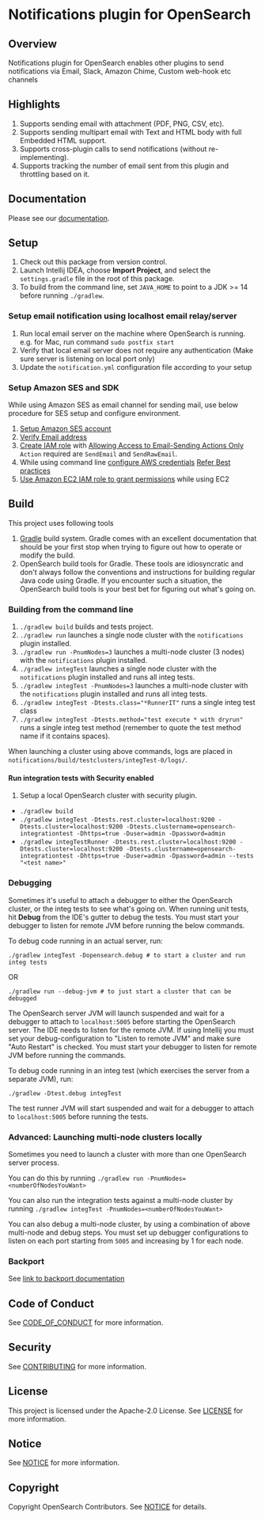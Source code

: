 # Notifications plugin for OpenSearch

## Overview
Notifications plugin for OpenSearch enables other plugins to send notifications via Email, Slack, Amazon Chime, Custom web-hook etc channels

## Highlights

1. Supports sending email with attachment (PDF, PNG, CSV, etc).
1. Supports sending multipart email with Text and HTML body with full Embedded HTML support.
1. Supports cross-plugin calls to send notifications (without re-implementing).
1. Supports tracking the number of email sent from this plugin and throttling based on it.

## Documentation

Please see our [documentation](https://opendistro.github.io/for-elasticsearch-docs/).

## Setup

1. Check out this package from version control.
1. Launch Intellij IDEA, choose **Import Project**, and select the `settings.gradle` file in the root of this package.
1. To build from the command line, set `JAVA_HOME` to point to a JDK >= 14 before running `./gradlew`.

### Setup email notification using localhost email relay/server

1. Run local email server on the machine where OpenSearch is running. e.g. for Mac, run command `sudo postfix start`
1. Verify that local email server does not require any authentication (Make sure server is listening on local port only)
1. Update the `notification.yml` configuration file according to your setup

### Setup Amazon SES and SDK

While using Amazon SES as email channel for sending mail, use below procedure for SES setup and configure environment.

1. [Setup Amazon SES account](https://docs.aws.amazon.com/ses/latest/DeveloperGuide/sign-up-for-aws.html)
1. [Verify Email address](https://docs.aws.amazon.com/ses/latest/DeveloperGuide/verify-email-addresses-procedure.html)
1. [Create IAM role](https://docs.aws.amazon.com/IAM/latest/UserGuide/id_roles_terms-and-concepts.html#iam-term-service-role-ec2) with [Allowing Access to Email-Sending Actions Only](https://docs.aws.amazon.com/ses/latest/DeveloperGuide/control-user-access.html) `Action` required are `SendEmail` and `SendRawEmail`.
1. While using command line [configure AWS credentials](https://docs.aws.amazon.com/cli/latest/userguide/cli-configure-files.html) [Refer Best practices](https://docs.aws.amazon.com/general/latest/gr/aws-access-keys-best-practices.html)
1. [Use Amazon EC2 IAM role to grant permissions](https://docs.aws.amazon.com/IAM/latest/UserGuide/id_roles_use_switch-role-ec2.html) while using EC2

## Build

This project uses following tools

1. [Gradle](https://docs.gradle.org/current/userguide/userguide.html) build system. Gradle comes with an excellent documentation that should be your first stop when trying to figure out how to operate or modify the build.
1. OpenSearch build tools for Gradle.  These tools are idiosyncratic and don't always follow the conventions and instructions for building regular Java code using Gradle. If you encounter such a situation, the OpenSearch build tools is your best bet for figuring out what's going on.

### Building from the command line

1. `./gradlew build` builds and tests project.
1. `./gradlew run` launches a single node cluster with the `notifications` plugin installed.
1. `./gradlew run -PnumNodes=3` launches a multi-node cluster (3 nodes) with the `notifications` plugin installed.
1. `./gradlew integTest` launches a single node cluster with the `notifications` plugin installed and runs all integ tests.
1. `./gradlew integTest -PnumNodes=3` launches a multi-node cluster with the `notifications` plugin installed and runs all integ tests.
1. `./gradlew integTest -Dtests.class="*RunnerIT"` runs a single integ test class
1. `./gradlew integTest -Dtests.method="test execute * with dryrun"` runs a single integ test method
   (remember to quote the test method name if it contains spaces).

When launching a cluster using above commands, logs are placed in `notifications/build/testclusters/integTest-0/logs/`.

#### Run integration tests with Security enabled

1. Setup a local OpenSearch cluster with security plugin.
- `./gradlew build`
- `./gradlew integTest -Dtests.rest.cluster=localhost:9200 -Dtests.cluster=localhost:9200 -Dtests.clustername=opensearch-integrationtest -Dhttps=true -Duser=admin -Dpassword=admin`
- `./gradlew integTestRunner -Dtests.rest.cluster=localhost:9200 -Dtests.cluster=localhost:9200 -Dtests.clustername=opensearch-integrationtest -Dhttps=true -Duser=admin -Dpassword=admin --tests "<test name>"`

### Debugging

Sometimes it's useful to attach a debugger to either the OpenSearch cluster, or the integ tests to see what's going on. When running unit tests, hit **Debug** from the IDE's gutter to debug the tests.
You must start your debugger to listen for remote JVM before running the below commands.

To debug code running in an actual server, run:

```
./gradlew integTest -Dopensearch.debug # to start a cluster and run integ tests
```

OR

```
./gradlew run --debug-jvm # to just start a cluster that can be debugged
```

The OpenSearch server JVM will launch suspended and wait for a debugger to attach to `localhost:5005` before starting the OpenSearch server.
The IDE needs to listen for the remote JVM. If using Intellij you must set your debug-configuration to "Listen to remote JVM" and make sure "Auto Restart" is checked.
You must start your debugger to listen for remote JVM before running the commands.

To debug code running in an integ test (which exercises the server from a separate JVM), run:

```
./gradlew -Dtest.debug integTest
```

The test runner JVM will start suspended and wait for a debugger to attach to `localhost:5005` before running the tests.


### Advanced: Launching multi-node clusters locally

Sometimes you need to launch a cluster with more than one OpenSearch server process.

You can do this by running `./gradlew run -PnumNodes=<numberOfNodesYouWant>`

You can also run the integration tests against a multi-node cluster by running `./gradlew integTest -PnumNodes=<numberOfNodesYouWant>`

You can also debug a multi-node cluster, by using a combination of above multi-node and debug steps.
You must set up debugger configurations to listen on each port starting from `5005` and increasing by 1 for each node.

### Backport

See [link to backport documentation](https://github.com/opensearch-project/opensearch-plugins/blob/main/WORKFLOWS.md#managing-backports)

## Code of Conduct

See [CODE_OF_CONDUCT](CODE_OF_CONDUCT.md) for more information.

## Security

See [CONTRIBUTING](CONTRIBUTING.md#security-issue-notifications) for more information.

## License

This project is licensed under the Apache-2.0 License. See [LICENSE](LICENSE.txt) for more information.

## Notice

See [NOTICE](NOTICE.txt) for more information.

## Copyright

Copyright OpenSearch Contributors. See [NOTICE](NOTICE.txt) for details.